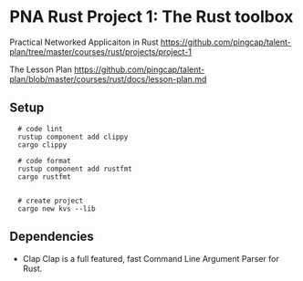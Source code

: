 # PNA Rust Project 1: The Rust toolbox
Practical Networked Applicaiton in Rust
https://github.com/pingcap/talent-plan/tree/master/courses/rust/projects/project-1

The Lesson Plan
https://github.com/pingcap/talent-plan/blob/master/courses/rust/docs/lesson-plan.md

## Setup

```
  # code lint
  rustup component add clippy
  cargo clippy

  # code format
  rustup component add rustfmt
  cargo rustfmt


  # create project
  cargo new kvs --lib
```


## Dependencies
- Clap
Clap is a full featured, fast Command Line Argument Parser for Rust.







## 